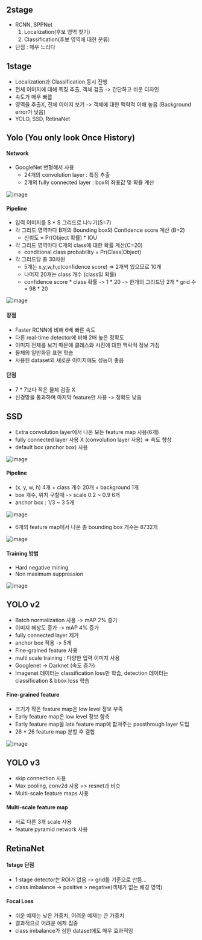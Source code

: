 ## 2stage
* RCNN, SPPNet
  1) Localization(후보 영역 찾기)
  2) Classification(후보 영역에 대한 분류)
* 단점 : 매우 느리다

 ## 1stage
 * Localization과 Classification 동시 진행
 * 전체 이미지에 대해 특징 추출, 객체 검출 -> 간단하고 쉬운 디자인
 * 속도가 매우 빠름
 * 영역을 추출X, 전체 이미지 보기 -> 객체에 대한 맥략적 이해 높음 (Background error가 낮음)
 * YOLO, SSD, RetinaNet

## Yolo (You only look Once History)
#### Network
* GoogleNet 변형해서 사용
  * 24개의 convolution layer : 특징 추출
  * 2개의 fully connected layer : box의 좌표값 및 확률 계산

![image](https://user-images.githubusercontent.com/63588046/159830877-0457a4f9-b5a7-40b6-89e5-41eb969a179c.png)


#### Pipeline
* 입력 이미지를 S * S 그리드로 나누기(S=7)
* 각 그리드 영역마다 B개의 Bounding box와 Confidence score 계산 (B=2)
  * 신뢰도 = Pr(Object 확률) * IOU
* 각 그리드 영역마다 C개의 class에 대한 확률 계산(C=20)
  * conditional class probability = Pr(Class|Object)
* 각 그리드당 총 30차원
  * 5개는 x,y,w,h,c(confidence score) => 2개씩 있으므로 10개
  * 나머지 20개는 class 개수 (class일 확률)
  * confidence score * class 확률 -> 1 * 20 -> 한개의 그리드당 2개 * grid 수 = 98 * 20

![image](https://user-images.githubusercontent.com/63588046/159832435-7a2cd66c-7a2b-4932-8aba-2216a14d7933.png)


#### 장점
* Faster RCNN에 비해 6배 빠른 속도
* 다른 real-time detector에 비해 2배 높은 정확도
* 이미지 전체를 보기 때문에 클래스와 사진에 대한 맥락적 정보 가짐
* 물체의 일반화된 표현 학습
* 사용된 dataset외 새로운 이미지에도 성능이 좋음

#### 단점
* 7 * 7보다 작은 물체 검출 X
* 신경망을 통과하며 마지막 feature만 사용 -> 정확도 낮음


## SSD
* Extra convolution layer에서 나온 모든 feature map 사용(6개)
* fully connected layer 사용 X (convolution layer 사용) => 속도 향상
* default box (anchor box) 사용

![image](https://user-images.githubusercontent.com/63588046/159856359-c5da7994-0778-4547-8f06-c1ee330692b3.png)


#### Pipeline
* (x, y, w, h) 4개 + class 개수 20개 + background 1개
* box 개수, 위치 구할때 -> scale 0.2 ~ 0.9 6개
* anchor box : 1/3 ~ 3 5개

![image](https://user-images.githubusercontent.com/63588046/159857558-693e87e0-bacf-4752-b89e-f507bbc7603b.png)

* 6개의 feature map에서 나온 총 bounding box 개수는 8732개

![image](https://user-images.githubusercontent.com/63588046/159858439-ca313dc4-f492-45ab-b9d1-7dad2987ab57.png)


#### Training 방법
* Hard negative mining
* Non maximum suppression

![image](https://user-images.githubusercontent.com/63588046/159858617-10d32c75-2a31-451b-be6d-046f8c25ef2d.png)



## YOLO v2
* Batch normalization 사용 -> mAP 2% 증가
* 이미지 해상도 증가 -> mAP 4% 증가
* fully connected layer 제거
* anchor box 적용 -> 5개
* Fine-grained feature 사용
* multi scale training : 다양한 입력 이미지 사용
* Googlenet -> Darknet (속도 증가)
* Imagenet 데이터는 classification loss만 학습, detection 데이터는 classification & bbox loss 학습

#### Fine-grained feature
* 크기가 작은 feature map은 low level 정보 부족
* Early feature map은 low level 정보 함축
* Early feature map을 late feature map에 합쳐주는 passthrough layer 도입
* 26 * 26 feature map 분할 후 결합

![image](https://user-images.githubusercontent.com/63588046/159859336-0e16040b-b565-4ca2-b068-dbcf70d5284c.png)



## YOLO v3
* skip connection 사용
* Max pooling, conv2d 사용 => resnet과 비슷
* Multi-scale feature maps 사용


#### Multi-scale feature map
* 서로 다른 3개 scale 사용
* feature pyramid network 사용

## RetinaNet

#### 1stage 단점
* 1 stage detector는 ROI가 없음 -> grid를 기준으로 만듬...
* class imbalance -> positive > negative(객체가 없는 배경 영역)


#### Focal Loss
* 쉬운 예제는 낮은 가중치, 어려운 예제는 큰 가중치
* 결과적으로 어려운 예제 집중
* class imbalance가 심한 dataset에도 매우 효과적임

